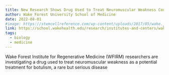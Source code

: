 ```yaml
---
title: New Research Shows Drug Used to Treat Neuromuscular Weakness Could Counter Botulism
author: Wake Forest University School of Medicine
date: 2022-08-01
#image: https://stemcellreference.com/wp-content/uploads/2017/05/wake.jpg
link: https://school.wakehealth.edu/research/institutes-and-centers/wake-forest-institute-for-regenerative-medicine/awards-honors-and-media-coverage/2022/new-research-shows-drug-used-to-treat-neuromuscular-weakness-could-counter-botulism
tags:
  - biology
  - medicine
---
```


Wake Forest Institute for Regenerative Medicine (WFIRM) researchers are investigating a drug used to treat neuromuscular weakness as a potential treatment for botulism, a rare but serious disease